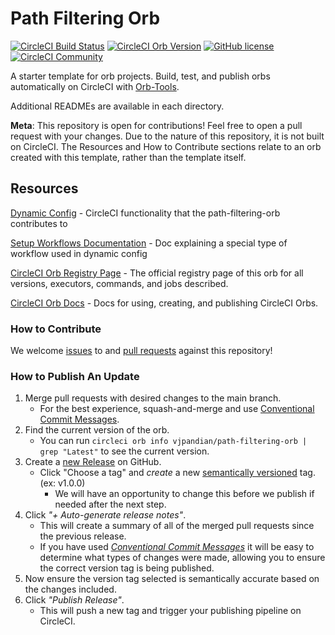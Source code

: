 # Path Filtering Orb
[![CircleCI Build Status](https://circleci.com/gh/CircleCI-Public/path-filtering-orb.svg?style=shield "CircleCI Build Status")](https://circleci.com/gh/CircleCI-Public/path-filtering-orb) [![CircleCI Orb Version](https://badges.circleci.com/orbs/vjpandian/path-filtering-orb.svg)](https://circleci.com/developer/orbs/orb/vjpandian/path-filtering-orb) [![GitHub license](https://img.shields.io/badge/license-MIT-blue.svg)](https://raw.githubusercontent.com/circleci-public/path-filtering-orb/master/LICENSE) [![CircleCI Community](https://img.shields.io/badge/community-CircleCI%20Discuss-343434.svg)](https://discuss.circleci.com/c/ecosystem/orbs)

A starter template for orb projects. Build, test, and publish orbs automatically on CircleCI with [Orb-Tools](https://circleci.com/orbs/registry/orb/circleci/orb-tools).

Additional READMEs are available in each directory.

**Meta**: This repository is open for contributions! Feel free to open a pull request with your changes. Due to the nature of this repository, it is not built on CircleCI. The Resources and How to Contribute sections relate to an orb created with this template, rather than the template itself.

## Resources

[Dynamic Config](https://circleci.com/docs/2.0/dynamic-config) - CircleCI functionality that the path-filtering-orb contributes to

[Setup Workflows Documentation](https://github.com/CircleCI-Public/api-preview-docs/blob/master/docs/setup-workflows.md#concepts) - Doc explaining a special type of workflow used in dynamic config

[CircleCI Orb Registry Page](https://circleci.com/developer/orbs/orb/vjpandian/path-filtering-orb) - The official registry page of this orb for all versions, executors, commands, and jobs described.

[CircleCI Orb Docs](https://circleci.com/docs/2.0/orb-intro/#section=configuration) - Docs for using, creating, and publishing CircleCI Orbs.

### How to Contribute

We welcome [issues](https://github.com/CircleCI-Public/path-filtering-orb/issues) to and [pull requests](https://github.com/CircleCI-Public/path-filtering-orb/pulls) against this repository!

### How to Publish An Update
1. Merge pull requests with desired changes to the main branch.
    - For the best experience, squash-and-merge and use [Conventional Commit Messages](https://conventionalcommits.org/).
2. Find the current version of the orb.
    - You can run `circleci orb info vjpandian/path-filtering-orb | grep "Latest"` to see the current version.
3. Create a [new Release](https://github.com/CircleCI-Public/path-filtering-orb/releases/new) on GitHub.
    - Click "Choose a tag" and _create_ a new [semantically versioned](http://semver.org/) tag. (ex: v1.0.0)
      - We will have an opportunity to change this before we publish if needed after the next step.
4.  Click _"+ Auto-generate release notes"_.
    - This will create a summary of all of the merged pull requests since the previous release.
    - If you have used _[Conventional Commit Messages](https://conventionalcommits.org/)_ it will be easy to determine what types of changes were made, allowing you to ensure the correct version tag is being published.
5. Now ensure the version tag selected is semantically accurate based on the changes included.
6. Click _"Publish Release"_.
    - This will push a new tag and trigger your publishing pipeline on CircleCI.
